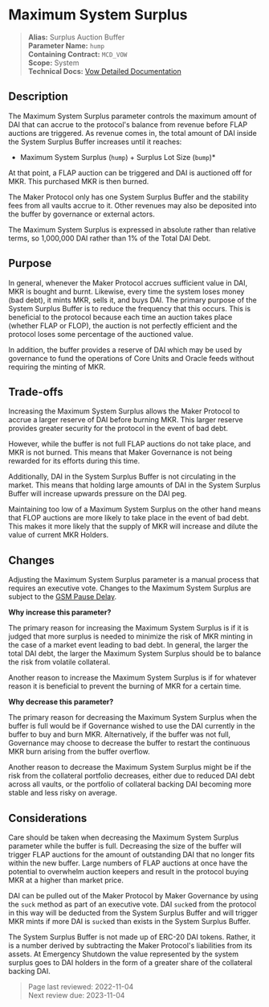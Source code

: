 # Maximum System Surplus

>**Alias:** Surplus Auction Buffer  
>**Parameter Name:** `hump`  
>**Containing Contract:** `MCD_VOW`  
>**Scope:** System  
>**Technical Docs:** [Vow Detailed Documentation](https://docs.makerdao.com/smart-contract-modules/system-stabilizer-module/vow-detailed-documentation)  

## Description

The  Maximum System Surplus parameter controls the maximum amount of DAI that can accrue to the protocol's balance from revenue before FLAP auctions are triggered. As revenue comes in, the total amount of DAI inside the System Surplus Buffer increases until it reaches:

 * Maximum System Surplus (`hump`) + Surplus Lot Size (`bump`)*  

At that point, a FLAP auction can be triggered and DAI is auctioned off for MKR. This purchased MKR is then burned.

The Maker Protocol only has one System Surplus Buffer and the stability fees from all vaults accrue to it. Other revenues may also be deposited into the buffer by governance or external actors.

The  Maximum System Surplus is expressed in absolute rather than relative terms, so 1,000,000 DAI rather than 1% of the Total DAI Debt.

## Purpose

In general, whenever the Maker Protocol accrues sufficient value in DAI, MKR is bought and burnt. Likewise, every time the system loses money (bad debt), it mints MKR, sells it, and buys DAI. The primary purpose of the System Surplus Buffer is to reduce the frequency that this occurs. This is beneficial to the protocol because each time an auction takes place (whether FLAP or FLOP), the auction is not perfectly efficient and the protocol loses some percentage of the auctioned value.

In addition, the buffer provides a reserve of DAI which may be used by governance to fund the operations of Core Units and Oracle feeds without requiring the minting of MKR.

## Trade-offs

Increasing the  Maximum System Surplus allows the Maker Protocol to accrue a larger reserve of DAI before burning MKR. This larger reserve provides greater security for the protocol in the event of bad debt.

However, while the buffer is not full FLAP auctions do not take place, and MKR is not burned. This means that Maker Governance is not being rewarded for its efforts during this time.

Additionally, DAI in the System Surplus Buffer is not circulating in the market. This means that holding large amounts of DAI in the System Surplus Buffer will increase upwards pressure on the DAI peg.

Maintaining too low of a  Maximum System Surplus on the other hand means that FLOP auctions are more likely to take place in the event of bad debt. This makes it more likely that the supply of MKR will increase and dilute the value of current MKR Holders.

## Changes

Adjusting the Maximum System Surplus parameter is a manual process that requires an executive vote. Changes to the Maximum System Surplus are subject to the [GSM Pause Delay](param-gsm-pause-delay.md).

**Why increase this parameter?**

The primary reason for increasing the Maximum System Surplus is if it is judged that more surplus is needed to minimize the risk of MKR minting in the case of a market event leading to bad debt. In general, the larger the total DAI debt, the larger the Maximum System Surplus should be to balance the risk from volatile collateral.

Another reason to increase the Maximum System Surplus is if for whatever reason it is beneficial to prevent the burning of MKR for a certain time.

**Why decrease this parameter?**

The primary reason for decreasing the Maximum System Surplus when the buffer is full would be if Governance wished to use the DAI currently in the buffer to buy and burn MKR. Alternatively, if the buffer was not full, Governance may choose to decrease the buffer to restart the continuous MKR burn arising from the buffer overflow.

Another reason to decrease the Maximum System Surplus might be if the risk from the collateral portfolio decreases, either due to reduced DAI debt across all vaults, or the portfolio of collateral backing DAI becoming more stable and less risky on average.

## Considerations

Care should be taken when decreasing the Maximum System Surplus parameter while the buffer is full. Decreasing the size of the buffer will trigger FLAP auctions for the amount of outstanding DAI that no longer fits within the new buffer. Large numbers of FLAP auctions at once have the potential to overwhelm auction keepers and result in the protocol buying MKR at a higher than market price.

DAI can be pulled out of the Maker Protocol by Maker Governance by using the `suck` method as part of an executive vote. DAI `suck`ed from the protocol in this way will be deducted from the System Surplus Buffer and will trigger MKR mints if more DAI is `suck`ed than exists in the System Surplus Buffer.

The System Surplus Buffer is not made up of ERC-20 DAI tokens. Rather, it is a number derived by subtracting the Maker Protocol's liabilities from its assets. At Emergency Shutdown the value represented by the system surplus goes to DAI holders in the form of a greater share of the collateral backing DAI.

>Page last reviewed: 2022-11-04  
>Next review due: 2023-11-04  

